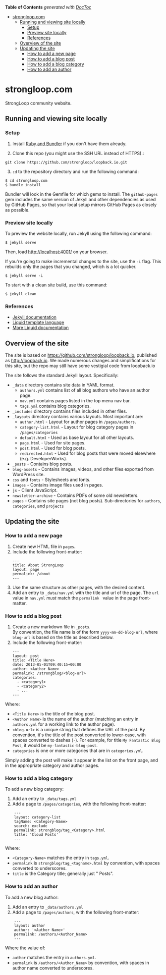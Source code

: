 <!-- START doctoc generated TOC please keep comment here to allow auto update -->
<!-- DON'T EDIT THIS SECTION, INSTEAD RE-RUN doctoc TO UPDATE -->
**Table of Contents**  *generated with [DocToc](https://github.com/thlorenz/doctoc)*

- [strongloop.com](#strongloopcom)
  - [Running and viewing site locally](#running-and-viewing-site-locally)
    - [Setup](#setup)
    - [Preview site locally](#preview-site-locally)
    - [References](#references)
  - [Overview of the site](#overview-of-the-site)
  - [Updating the site](#updating-the-site)
    - [How to add a new page](#how-to-add-a-new-page)
    - [How to add a blog post](#how-to-add-a-blog-post)
    - [How to add a blog category](#how-to-add-a-blog-category)
    - [How to add an author](#how-to-add-an-author)

<!-- END doctoc generated TOC please keep comment here to allow auto update -->

# strongloop.com

StrongLoop community website.

## Running and viewing site locally

###  Setup

1. Install [Ruby and Bundler](https://help.github.com/articles/setting-up-your-pages-site-locally-with-jekyll/) if you don't have them already.

2. Clone this repo (you might use the SSH URL instead of HTTPS).:
```
git clone https://github.com/strongloop/loopback.io.git
```
3. `cd` to the repository directory and run the following command:
```
$ cd strongloop.com
$ bundle install
```

Bundler will look in the Gemfile for which gems to install. The `github-pages` gem includes the same version of Jekyll and other dependencies as used by GitHub Pages, so that your local setup mirrors GitHub Pages as closely as possible.

### Preview site locally

To preview the website locally, run Jekyll using the following command:

```
$ jekyll serve
```

Then, load [http://localhost:4001/](http://localhost:4001/) on your browser.

If you're going to make incremental changes to the site, use the `-i` flag.
This rebuilds only the pages that you changed, which is a lot quicker.

```
$ jekyll serve -i
```

To start with a clean site build, use this command:

```
$ jekyll clean
```

### References

- [Jekyll documentation](http://jekyllrb.com/docs/home/)
- [Liquid template language](http://shopify.github.io/liquid/)
- [More Liquid documentation](https://help.shopify.com/themes/liquid)

## Overview of the site

The site is based on https://github.com/strongloop/loopback.io, published as http://loopback.io.
We made numerous changes and simplifications for this site, but the repo may still have some vestigial
code from loopback.io

The site follows the standard Jekyll layout.  Specifically:
- `_data` directory contains site data in YAML format.  
  - `authors.yml` contains list of all blog authors who have an author page.
  - `nav.yml` contains pages listed in the top menu nav bar.
  - `tags.yml` contains blog categories.
- `_includes` directory contains files included in other files.
- `_layouts` directory contains various layouts.  Most important are:
  - `author.html` - Layout for author pages in `/pages/authors`.
  - `category-list.html` - Layout for blog category pages in `/pages/categories`
  - `default.html` - Used as base layout for all other layouts.
  - `page.html` - Used for site pages.
  - `post.html` - Used for blog posts.
  - `redirected.html` - Used for blog posts that were moved elsewhere (e.g. DeveloperWorks).
- `_posts` - Contains blog posts.
- `blog-assets` - Contains images, videos, and other files exported from WordPress site.
- `css` and `fonts` - Stylesheets and fonts.
- `images` - Contains image files used in pages.
- `js` - Client JavaScript.
- `newsletter-archive` - Contains PDFs of some old newsletters.
- `pages` - Contains site pages (not blog posts). Sub-directories for `authors`, `categories`, and `projects`

## Updating the site

### How to add a new page

1. Create new HTML file in `pages`.  
1. Include the following front-matter:
    ```
    ---
    title: About StrongLoop
    layout: page
    permalink: /about
    ---
    ```
1. Use the same structure as other pages, with the desired content.
1. Add an entry to `_data/nav.yml` with the title and url of the page.  The `url` value in `nav.yml` _must_ match the `permalink ` value in the page front-matter.

### How to add a blog post

1. Create a new markdown file in `_posts`.  
By convention, the file name is of the form `yyyy-mm-dd-blog-url`, where `blog-url` is based on the title as described below.
1. Include the following front-matter:
    ```
    ---
    layout: post
    title: <Title Here>
    date: 2013-05-01T09:40:15+00:00
    author: <Author Name>
    permalink: /strongblog/<blog-url>
    categories:
      - <category1>
      - <category2>
      - ...
    ---
    ```
Where:
- `<Title Here>` is the title of the blog post.
- `<Author Name>` is the name of the author (matching an entry in `authors.yml` for a working link to the author page).
- `<blog-url>` is a unique string that defines the URL of the post.  By convention, it's the title of the post converted to lower-case, with spaces converted to dashes (`-`).  For example, for title `My Fantastic Blog Post`, it would be `my-fantastic-blog-post`.
- `categories` is one or more categories that are in `categories.yml`.

Simply adding the post will make it appear in the list on the front page, and in the appropriate category and author pages.

### How to add a blog category

To add a new blog category:
1. Add an entry to `_data/tags.yml`
1. Add a page to `/pages/categories`, with the following front-matter:
```
    ---
    layout: category-list
    tagName: <Category-Name>
    search: exclude
    permalink: strongblog/tag_<Category>.html
    title: 'Cloud Posts'
    ---
```
Where:
- `<Category-Name>` matches the entry in `tags.yml`.
- `permalink` is `strongblog/tag_<tagname>.html` by convention, with spaces converted to underscores.
- `title` is the Category title; generally just "<tagname> Posts".

### How to add an author

To add a new blog author:
1. Add an entry to `_data/authors.yml`
1. Add a page to `/pages/authors`, with the following front-matter:
```
    ---
    layout: author
    author: '<Author Name>'
    permalink: /authors/<Author_Name>
    ---
```
Where the value of:
- `author` matches the entry in `authors.yml`.
- `permalink` is `/authors/<Author_Name>` by convention, with spaces in author name converted to underscores.
